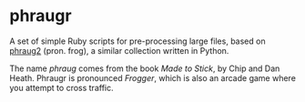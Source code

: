 # phraugr

A set of simple Ruby scripts for pre-processing large files, based on [phraug2](https://github.com/zygmuntz/phraug2) (pron. frog), a similar collection written in Python.

The name _phraug_ comes from the book _Made to Stick_, by Chip and Dan Heath. Phraugr is pronounced _Frogger_, which is also an arcade game where you attempt to cross traffic.

